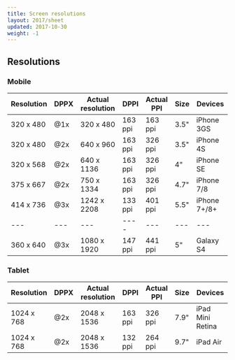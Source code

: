 ```yaml
---
title: Screen resolutions
layout: 2017/sheet
updated: 2017-10-30
weight: -1
---
```


## Resolutions

<!-- {.-one-column} -->

### Mobile

| Resolution | DPPX | Actual resolution | DPPI    | Actual PPI | Size | Devices      |
| ---------- | ---- | ----------------- | ------- | ---------- | ---- | ------------ |
| 320 x 480  | @1x  | 320 x 480         | 163 ppi | 163 ppi    | 3.5" | iPhone 3GS   |
| 320 x 480  | @2x  | 640 x 960         | 163 ppi | 326 ppi    | 3.5" | iPhone 4S    |
| 320 x 568  | @2x  | 640 x 1136        | 163 ppi | 326 ppi    | 4"   | iPhone SE    |
| 375 x 667  | @2x  | 750 x 1334        | 163 ppi | 326 ppi    | 4.7" | iPhone 7/8   |
| 414 x 736  | @3x  | 1242 x 2208       | 133 ppi | 401 ppi    | 5.5" | iPhone 7+/8+ |
| ---        | ---  | ---               | ----    | ---        | ---  | ---          |
| 360 x 640  | @3x  | 1080 x 1920       | 147 ppi | 441 ppi    | 5"   | Galaxy S4    |

<!-- {.-headers} -->

### Tablet

| Resolution | DPPX | Actual resolution | DPPI    | Actual PPI | Size | Devices          |
| ---------- | ---- | ----------------- | ------- | ---------- | ---- | ---------------- |
| 1024 x 768 | @2x  | 2048 x 1536       | 163 ppi | 326 ppi    | 7.9" | iPad Mini Retina |
| 1024 x 768 | @2x  | 2048 x 1536       | 132 ppi | 264 ppi    | 9.7" | iPad Air         |

<!-- {.-headers} -->
